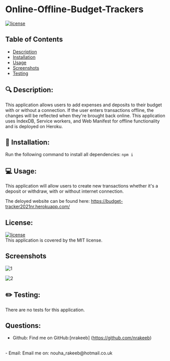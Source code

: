 # Online-Offline-Budget-Trackers

  [![license](https://img.shields.io/badge/license-MIT-green)](https://shields.io)

  ## Table of Contents
  - [Description](#description)
  - [Installation](#installation)
  - [Usage](#usage)
  - [Screenshots](#screenshots)
  - [Testing](#testing)

 
  ## 🔍 Description:
  This application allows users to add expenses and deposits to their budget with or without a connection. If the user enters transactions offline, the changes will be reflected when they're brought back online. This application uses IndexDB, Service workers, and Web Manifest for offline functionality and is deployed on Heroku.

 
  ## 💾 Installation:
  Run the following command to install all dependencies: `npm i`

  
  ## 💻 Usage:
  This application will allow users to create new transactions whether it's a deposit or withdraw, with or without internet connection.

  The deloyed website can be found here: https://budget-tracker2021nr.herokuapp.com/

  ## License:
  [![license](https://img.shields.io/badge/license-MIT-green)](https://shields.io)
  <br/>
  This application is covered by the MIT license.


  ## Screenshots
  
  ![1](https://user-images.githubusercontent.com/82734765/146435595-65e313b5-5de0-4866-8b54-50c128d19539.PNG)

  ![2](https://user-images.githubusercontent.com/82734765/146435603-f8c445f0-a1a9-48e3-bf31-9af0c117ce41.PNG)


  ## ✏️ Testing:
  There are no tests for this application.


  ## Questions:

  - Github: 
  Find me on GitHub:[nrakeeb] (https://github.com/nrakeeb)
  <br>
  - Email: 
  Email me on: nouha_rakeeb@hotmail.co.uk 
  